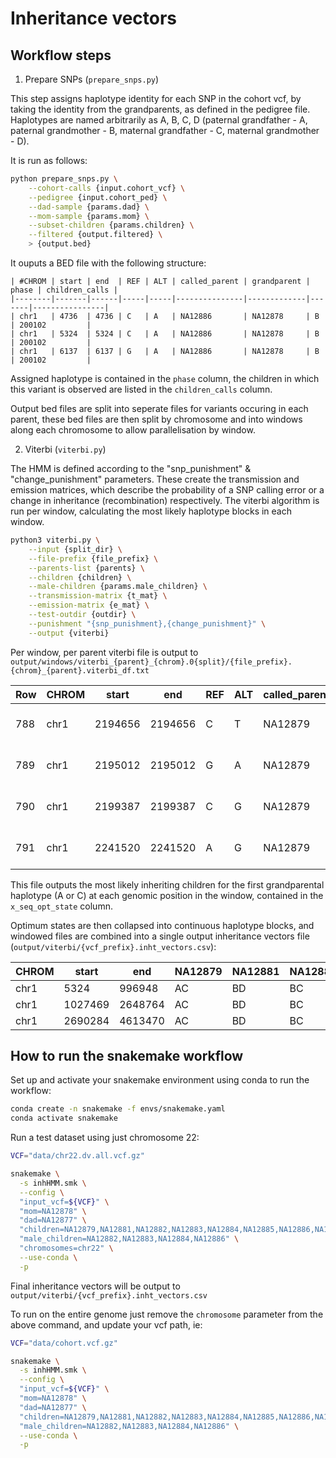 # Inheritance vectors

## Workflow steps

1. Prepare SNPs (`prepare_snps.py`)

This step assigns haplotype identity for each SNP in the cohort vcf, by taking the identity from the grandparents, as defined in the pedigree file. Haplotypes are named arbitrarily as A, B, C, D (paternal grandfather - A, paternal grandmother - B, maternal grandfather - C, maternal grandmother - D).

It is run as follows:

```bash
python prepare_snps.py \
    --cohort-calls {input.cohort_vcf} \
    --pedigree {input.cohort_ped} \
    --dad-sample {params.dad} \
    --mom-sample {params.mom} \
    --subset-children {params.children} \
    --filtered {output.filtered} \
    > {output.bed}
```

It ouputs a BED file with the following structure:

```
| #CHROM | start | end  | REF | ALT | called_parent | grandparent | phase | children_calls |
|--------|-------|------|-----|-----|---------------|-------------|-------|----------------|
| chr1   | 4736  | 4736 | C   | A   | NA12886       | NA12878     | B     | 200102         |
| chr1   | 5324  | 5324 | C   | A   | NA12886       | NA12878     | B     | 200102         |
| chr1   | 6137  | 6137 | G   | A   | NA12886       | NA12878     | B     | 200102         |
```

Assigned haplotype is contained in the `phase` column, the children in which this variant is observed are listed in the `children_calls` column.

Output bed files are split into seperate files for variants occuring in each parent, these bed files are then split by chromosome and into windows along each chromosome to allow parallelisation by window.

2. Viterbi (`viterbi.py`)

The HMM is defined according to the "snp_punishment" & "change_punishment" parameters. These create the transmission and emission matrices, which describe the probability of a SNP calling error or a change in inheritance (recombination) respectively. The viterbi algorithm is run per window, calculating the most likely haplotype blocks in each window.

```bash
python3 viterbi.py \
    --input {split_dir} \
    --file-prefix {file_prefix} \
    --parents-list {parents} \
    --children {children} \
    --male-children {params.male_children} \
    --transmission-matrix {t_mat} \
    --emission-matrix {e_mat} \
    --test-outdir {outdir} \
    --punishment "{snp_punishment},{change_punishment}" \
    --output {viterbi}
```

Per window, per parent viterbi file is output to `output/windows/viterbi_{parent}_{chrom}.0{split}/{file_prefix}.{chrom}_{parent}.viterbi_df.txt`

| Row | CHROM | start   | end     | REF | ALT | called_parent | grandparent | phase | children_calls            | x_seq_opt | x_seq_opt_state                   |
|-----|-------|---------|---------|-----|-----|---------------|-------------|-------|---------------------------|-----------|-----------------------------------|
| 788 | chr1  | 2194656 | 2194656 | C   | T   | NA12879       | NA12877     | C     | 200084;200086;200087      | 40.0      | [('200084', '200086', '200087')] |
| 789 | chr1  | 2195012 | 2195012 | G   | A   | NA12879       | NA12877     | C     | 200084;200086;200087      | 40.0      | [('200084', '200086', '200087')] |
| 790 | chr1  | 2199387 | 2199387 | C   | G   | NA12879       | NA12878     | D     | 200081;200082;200085      | 40.0      | [('200084', '200086', '200087')] |
| 791 | chr1  | 2241520 | 2241520 | A   | G   | NA12879       | NA12877     | C     | 200084;200086;200087      | 40.0      | [('200084', '200086', '200087')] |

This file outputs the most likely inheriting children for the first grandparental haplotype (A or C) at each genomic position in the window, contained in the `x_seq_opt_state` column. 

Optimum states are then collapsed into continuous haplotype blocks, and windowed files are combined into a single output inheritance vectors file (`output/viterbi/{vcf_prefix}.inht_vectors.csv`):

| CHROM | start    | end      | NA12879 | NA12881 | NA12882 | NA12883 | NA12884 | NA12885 | NA12886 | NA12887 | NA12877 | NA12878 |
|-------|----------|----------|---------|---------|---------|---------|---------|---------|---------|---------|---------|---------|
| chr1  | 5324     | 996948   | AC      | BD      | BC      | AC      | AD      | BC      | BD      | BC      | AB      | CD      |
| chr1  | 1027469  | 2648764  | AC      | BD      | BC      | AC      | AD      | AC      | BD      | BC      | AB      | CD      |
| chr1  | 2690284  | 4613470  | AC      | BD      | BC      | AC      | AD      | AC      | AD      | BC      | AB      | CD      |

## How to run the snakemake workflow

Set up and activate your snakemake environment using conda to run the workflow:

```bash
conda create -n snakemake -f envs/snakemake.yaml
conda activate snakemake
```

Run a test dataset using just chromosome 22:

```bash
VCF="data/chr22.dv.all.vcf.gz"

snakemake \
  -s inhHMM.smk \
  --config \
  "input_vcf=${VCF}" \
  "mom=NA12878" \
  "dad=NA12877" \
  "children=NA12879,NA12881,NA12882,NA12883,NA12884,NA12885,NA12886,NA12887" \
  "male_children=NA12882,NA12883,NA12884,NA12886" \
  "chromosomes=chr22" \
  --use-conda \
  -p
```

Final inheritance vectors will be output to `output/viterbi/{vcf_prefix}.inht_vectors.csv`

To run on the entire genome just remove the `chromosome` parameter from the above command, and update your vcf path, ie:

```bash
VCF="data/cohort.vcf.gz"

snakemake \
  -s inhHMM.smk \
  --config \
  "input_vcf=${VCF}" \
  "mom=NA12878" \
  "dad=NA12877" \
  "children=NA12879,NA12881,NA12882,NA12883,NA12884,NA12885,NA12886,NA12887" \
  "male_children=NA12882,NA12883,NA12884,NA12886" \
  --use-conda \
  -p
```